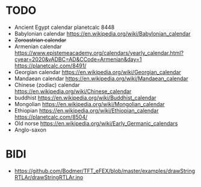 # TODO
* Ancient Egypt calendar planetcalc 8448
* Babylonian calendar  https://en.wikipedia.org/wiki/Babylonian_calendar
* ~~Zoroastrian calendar~~
* Armenian calendar  https://www.epistemeacademy.org/calendars/yearly_calendar.html?cyear=2020&vADBC=AD&CCode=Armenian&day=1  https://planetcalc.com/8491/
* Georgian calendar https://en.wikipedia.org/wiki/Georgian_calendar
* Mandaean calendar https://en.wikipedia.org/wiki/Mandaean_calendar
* Chinese (zodiac) calendar https://en.wikipedia.org/wiki/Chinese_calendar
* buddhist https://en.wikipedia.org/wiki/Buddhist_calendar
* Mongolian https://en.wikipedia.org/wiki/Mongolian_calendar
* Ethiopian https://en.wikipedia.org/wiki/Ethiopian_calendar  https://planetcalc.com/8504/
* Old norse https://en.wikipedia.org/wiki/Early_Germanic_calendars
* Anglo-saxon

# BIDI
* https://github.com/Bodmer/TFT_eFEX/blob/master/examples/drawStringRTLAr/drawStringRTLAr.ino
